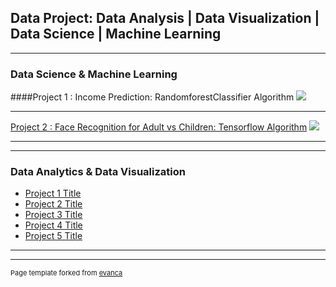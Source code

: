 ## Data Project: Data Analysis |  Data Visualization | Data Science | Machine Learning

---
### Data Science & Machine Learning

####Project 1 : Income Prediction: RandomforestClassifier Algorithm
<img src="images/dummy_thumbnail.jpg?raw=true"/>

---
[Project 2 : Face Recognition for Adult vs Children: Tensorflow Algorithm](/pdf/sample_presentation.pdf)
<img src="images/dummy_thumbnail.jpg?raw=true"/>

---


---

### Data Analytics & Data Visualization

- [Project 1 Title](http://example.com/)
- [Project 2 Title](http://example.com/)
- [Project 3 Title](http://example.com/)
- [Project 4 Title](http://example.com/)
- [Project 5 Title](http://example.com/)

---




---
<p style="font-size:11px">Page template forked from <a href="https://github.com/evanca/quick-portfolio">evanca</a></p>
<!-- Remove above link if you don't want to attibute -->
